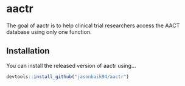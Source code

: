 
<!-- README.md is generated from README.Rmd. Please edit that file -->
aactr
=====

The goal of aactr is to help clinical trial researchers access the AACT database using only one function.

Installation
------------

You can install the released version of aactr using...

``` r
devtools::install_github("jasonbaik94/aactr")
```
